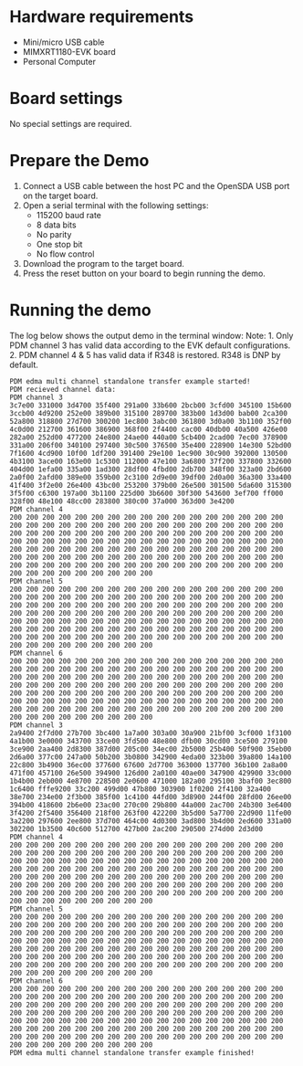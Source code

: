 Hardware requirements
=====================
- Mini/micro USB cable
- MIMXRT1180-EVK board
- Personal Computer

Board settings
============
No special settings are required.

Prepare the Demo
===============
1.  Connect a USB cable between the host PC and the OpenSDA USB port on the target board.
2.  Open a serial terminal with the following settings:
    - 115200 baud rate
    - 8 data bits
    - No parity
    - One stop bit
    - No flow control
3.  Download the program to the target board.
4.  Press the reset button on your board to begin running the demo.

Running the demo
================
The log below shows the output demo in the terminal window:
Note: 1. Only PDM channel 3 has valid data according to the EVK default configurations.
      2. PDM channel 4 & 5 has valid data if R348 is restored. R348 is DNP by default.
~~~~~~~~~~~~~~~~~~~~~~~~~~~~~~~~~~~
PDM edma multi channel standalone transfer example started!
PDM recieved channel data:
PDM channel 3
3c7e00 331000 3d4700 35f400 291a00 33b600 2bcb00 3cfd00 345100 15b600 3ccb00 4d9200 252e00 389b00 315100 289700 383b00 1d3d00 bab00 2ca300 52a800 318800 27d700 300200 1ec800 3abc00 361800 3d0a00 3b1100 352f00 4c0d00 212700 361600 386900 368f00 2f4400 cac00 40db00 40a500 426e00 282a00 252d00 477200 24e800 24ae00 440a00 5cb400 2cad00 7ec00 378900 331a00 206f00 340100 297400 30c500 376500 35e400 228900 14e300 52bd00 7f1600 4cd900 10f00 1df200 391400 29e100 1ec900 30c900 392000 130500 4b3100 3ace00 163e00 1c5300 112000 47e100 3a6800 37f200 337800 332600 404d00 1efa00 335a00 1ad300 28df00 4fbd00 2db700 348f00 323a00 2bd600 2a0f00 2afd00 389e00 359b00 2c3100 2d9e00 39df00 2d0a00 36a300 33a400 41f400 3f2e00 26e400 43bc00 253200 379b00 26e500 301500 5da600 315300 3f5f00 c6300 197a00 3b1100 225d00 3b6600 30f300 543600 3ef700 ff000 328f00 48e100 48cc00 283800 380c00 37a000 363d00 3e4200
PDM channel 4
200 200 200 200 200 200 200 200 200 200 200 200 200 200 200 200 200 200 200 200 200 200 200 200 200 200 200 200 200 200 200 200 200 200 200 200 200 200 200 200 200 200 200 200 200 200 200 200 200 200 200 200 200 200 200 200 200 200 200 200 200 200 200 200 200 200 200 200 200 200 200 200 200 200 200 200 200 200 200 200 200 200 200 200 200 200 200 200 200 200 200 200 200 200 200 200 200 200 200 200 200 200 200 200 200 200 200 200 200 200 200 200 200 200 200 200 200 200 200 200 200 200 200 200 200 200 200 200
PDM channel 5
200 200 200 200 200 200 200 200 200 200 200 200 200 200 200 200 200 200 200 200 200 200 200 200 200 200 200 200 200 200 200 200 200 200 200 200 200 200 200 200 200 200 200 200 200 200 200 200 200 200 200 200 200 200 200 200 200 200 200 200 200 200 200 200 200 200 200 200 200 200 200 200 200 200 200 200 200 200 200 200 200 200 200 200 200 200 200 200 200 200 200 200 200 200 200 200 200 200 200 200 200 200 200 200 200 200 200 200 200 200 200 200 200 200 200 200 200 200 200 200 200 200 200 200 200 200 200 200
PDM channel 6
200 200 200 200 200 200 200 200 200 200 200 200 200 200 200 200 200 200 200 200 200 200 200 200 200 200 200 200 200 200 200 200 200 200 200 200 200 200 200 200 200 200 200 200 200 200 200 200 200 200 200 200 200 200 200 200 200 200 200 200 200 200 200 200 200 200 200 200 200 200 200 200 200 200 200 200 200 200 200 200 200 200 200 200 200 200 200 200 200 200 200 200 200 200 200 200 200 200 200 200 200 200 200 200 200 200 200 200 200 200 200 200 200 200 200 200 200 200 200 200 200 200 200 200 200 200 200 200
PDM channel 3
2a9400 2f7d00 27b700 3bc400 1a7a00 303a00 30a900 21bf00 3cf000 1f3100 4a1b00 3e0000 343700 33ce00 3fd500 48e800 dfb00 30cd00 3ce500 279100 3ce900 2aa400 2d8300 387d00 205c00 34ec00 2b5000 25b400 50f900 35eb00 2d6a00 377c00 247a00 50b200 3b0800 342900 4eda00 323b00 39a800 14a100 22c800 3b4900 36ec00 377600 67600 2d7700 363000 137700 36b100 2a8a00 471f00 457100 26e500 394900 126d00 2a0100 40ae00 347900 429900 33c000 1b4b00 2eb000 4e8700 228500 2e0600 471000 182a00 295100 3baf00 3ec800 1c6400 fffe9200 33c200 499d00 47b800 303900 1f0200 2f4100 32a400 38e700 234e00 2f3b00 385f00 1c4100 44fd00 3d8900 244f00 28fd00 26ee00 394b00 418600 2b6e00 23ac00 270c00 29b800 44a000 2ac700 24b300 3e6400 3f4200 2f5400 356400 218f00 263f00 422200 3b5d00 5a7700 22d900 11fe00 3a2200 297600 2ee800 37d700 464c00 4d0300 3ad800 3b4d00 2ed600 331a00 302200 1b3500 40c600 512700 427b00 2ac200 290500 274d00 2d3d00
PDM channel 4
200 200 200 200 200 200 200 200 200 200 200 200 200 200 200 200 200 200 200 200 200 200 200 200 200 200 200 200 200 200 200 200 200 200 200 200 200 200 200 200 200 200 200 200 200 200 200 200 200 200 200 200 200 200 200 200 200 200 200 200 200 200 200 200 200 200 200 200 200 200 200 200 200 200 200 200 200 200 200 200 200 200 200 200 200 200 200 200 200 200 200 200 200 200 200 200 200 200 200 200 200 200 200 200 200 200 200 200 200 200 200 200 200 200 200 200 200 200 200 200 200 200 200 200 200 200 200 200
PDM channel 5
200 200 200 200 200 200 200 200 200 200 200 200 200 200 200 200 200 200 200 200 200 200 200 200 200 200 200 200 200 200 200 200 200 200 200 200 200 200 200 200 200 200 200 200 200 200 200 200 200 200 200 200 200 200 200 200 200 200 200 200 200 200 200 200 200 200 200 200 200 200 200 200 200 200 200 200 200 200 200 200 200 200 200 200 200 200 200 200 200 200 200 200 200 200 200 200 200 200 200 200 200 200 200 200 200 200 200 200 200 200 200 200 200 200 200 200 200 200 200 200 200 200 200 200 200 200 200 200
PDM channel 6
200 200 200 200 200 200 200 200 200 200 200 200 200 200 200 200 200 200 200 200 200 200 200 200 200 200 200 200 200 200 200 200 200 200 200 200 200 200 200 200 200 200 200 200 200 200 200 200 200 200 200 200 200 200 200 200 200 200 200 200 200 200 200 200 200 200 200 200 200 200 200 200 200 200 200 200 200 200 200 200 200 200 200 200 200 200 200 200 200 200 200 200 200 200 200 200 200 200 200 200 200 200 200 200 200 200 200 200 200 200 200 200 200 200 200 200 200 200 200 200 200 200 200 200 200 200 200 200
PDM edma multi channel standalone transfer example finished!
~~~~~~~~~~~~~~~~~~~~~~~~~~~~~~~~~~~

